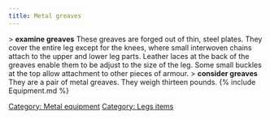 ```yaml
---
title: Metal greaves
---
```


\> **examine greaves**
These greaves are forged out of thin, steel plates. They cover the
entire leg
except for the knees, where small interwoven chains attach to the upper
and
lower leg parts. Leather laces at the back of the greaves enable them to
be
adjust to the size of the leg. Some small buckles at the top allow
attachment
to other pieces of armour.
\> **consider greaves**
They are a pair of metal greaves.
They weigh thirteen pounds.
{% include Equipment.md %}

[Category: Metal equipment](Category:_Metal_equipment "wikilink")
[Category: Legs items](Category:_Legs_items "wikilink")